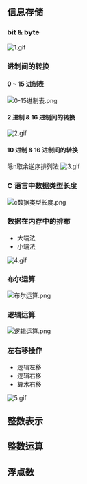 ## 信息存储


### bit & byte
![1.gif](https://cdn.nlark.com/yuque/0/2021/gif/1488287/1638194799808-18049e12-1ae8-4565-98b8-abd4c0297d0f.gif#clientId=u073fa786-3f66-4&crop=0&crop=0&crop=1&crop=1&from=ui&id=u079423e0&margin=%5Bobject%20Object%5D&name=1.gif&originHeight=1000&originWidth=1978&originalType=binary&ratio=1&rotation=0&showTitle=false&size=1475174&status=done&style=none&taskId=uf574ee75-c468-4db0-8d89-ee36031a8b5&title=)


### 进制间的转换


#### 0 ~ 15 进制表
![0-15进制表.png](https://cdn.nlark.com/yuque/0/2021/png/1488287/1638194822181-88cdaf09-4448-4f73-bdf5-91e528231d97.png#clientId=u073fa786-3f66-4&crop=0&crop=0&crop=1&crop=1&from=ui&id=uc58040dc&margin=%5Bobject%20Object%5D&name=0-15%E8%BF%9B%E5%88%B6%E8%A1%A8.png&originHeight=914&originWidth=2118&originalType=binary&ratio=1&rotation=0&showTitle=false&size=547565&status=done&style=none&taskId=udfefeae4-d8af-4150-819b-b5bbc543f6c&title=)


#### 2 进制 & 16 进制间的转换
![2.gif](https://cdn.nlark.com/yuque/0/2021/gif/1488287/1638194838924-d0bd2e21-828b-4fd5-920a-764e15a46a4d.gif#clientId=u073fa786-3f66-4&crop=0&crop=0&crop=1&crop=1&from=ui&id=u8aabce6f&margin=%5Bobject%20Object%5D&name=2.gif&originHeight=1000&originWidth=1978&originalType=binary&ratio=1&rotation=0&showTitle=false&size=2093728&status=done&style=none&taskId=u77790d37-4e4e-4082-8025-5fc92561b07&title=)


#### 10 进制 & 16 进制间的转换
除n取余逆序排列法
![3.gif](https://cdn.nlark.com/yuque/0/2021/gif/1488287/1638194850118-decdbfe3-31e5-4e08-ad69-e4bf7166af43.gif#clientId=u073fa786-3f66-4&crop=0&crop=0&crop=1&crop=1&from=ui&id=u6e7b4ff3&margin=%5Bobject%20Object%5D&name=3.gif&originHeight=1000&originWidth=1978&originalType=binary&ratio=1&rotation=0&showTitle=false&size=2025612&status=done&style=none&taskId=u70329d35-9eb8-4a9a-b862-5e5be49477e&title=)


### C 语言中数据类型长度
![c数据类型长度.png](https://cdn.nlark.com/yuque/0/2021/png/1488287/1638194866108-de90fca8-4273-4d8f-8e2d-3c8dc997ddfe.png#clientId=u073fa786-3f66-4&crop=0&crop=0&crop=1&crop=1&from=ui&id=udea3bf63&margin=%5Bobject%20Object%5D&name=c%E6%95%B0%E6%8D%AE%E7%B1%BB%E5%9E%8B%E9%95%BF%E5%BA%A6.png&originHeight=1076&originWidth=2058&originalType=binary&ratio=1&rotation=0&showTitle=false&size=659147&status=done&style=none&taskId=u986b03e8-b55b-41b7-9e12-2cdcf244ef8&title=)


### 数据在内存中的排布

- 大端法
- 小端法

![4.gif](https://cdn.nlark.com/yuque/0/2021/gif/1488287/1638194890056-e38ada27-e030-4795-aded-e8372f82f181.gif#clientId=u073fa786-3f66-4&crop=0&crop=0&crop=1&crop=1&from=ui&id=u2f1a5d7f&margin=%5Bobject%20Object%5D&name=4.gif&originHeight=1000&originWidth=1978&originalType=binary&ratio=1&rotation=0&showTitle=false&size=1653831&status=done&style=none&taskId=u359f6350-835f-4a8c-8a34-91e6dc9a578&title=)


### 布尔运算
![布尔运算.png](https://cdn.nlark.com/yuque/0/2021/png/1488287/1638194924131-482ec97b-38bb-4e24-bfcd-9c1baf0c37db.png#clientId=u073fa786-3f66-4&crop=0&crop=0&crop=1&crop=1&from=ui&id=ub5a30675&margin=%5Bobject%20Object%5D&name=%E5%B8%83%E5%B0%94%E8%BF%90%E7%AE%97.png&originHeight=972&originWidth=1870&originalType=binary&ratio=1&rotation=0&showTitle=false&size=441545&status=done&style=none&taskId=ucd77adf6-f5c9-42cd-95cb-701234983f3&title=)


### 逻辑运算
![逻辑运算.png](https://cdn.nlark.com/yuque/0/2021/png/1488287/1638194933910-2090b1e8-1984-4207-a771-49fcd389e19b.png#clientId=u073fa786-3f66-4&crop=0&crop=0&crop=1&crop=1&from=ui&height=702&id=u68e05c1c&margin=%5Bobject%20Object%5D&name=%E9%80%BB%E8%BE%91%E8%BF%90%E7%AE%97.png&originHeight=626&originWidth=1018&originalType=binary&ratio=1&rotation=0&showTitle=false&size=97435&status=done&style=none&taskId=u582d6cb3-ef47-49de-8e69-4999cadff4f&title=&width=1141)


### 左右移操作

- 逻辑左移
- 逻辑右移
- 算术右移

![5.gif](https://cdn.nlark.com/yuque/0/2021/gif/1488287/1638195009648-7e45c458-6de2-4fc6-8cd6-10b0896da583.gif#clientId=u073fa786-3f66-4&crop=0&crop=0&crop=1&crop=1&from=ui&id=uab3b7cd3&margin=%5Bobject%20Object%5D&name=5.gif&originHeight=1000&originWidth=1978&originalType=binary&ratio=1&rotation=0&showTitle=false&size=3253027&status=done&style=none&taskId=u40dc6e8b-ccaa-4fbc-91f8-3b7a688270e&title=)


## 整数表示






## 整数运算






## 浮点数


## ​

